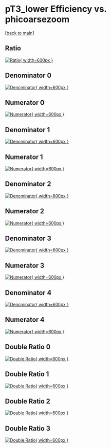# pT3_lower Efficiency vs. phicoarsezoom

[[back to main](./)]



## Ratio

[![Ratio](../mtv/var/pT3_lower_base_211_0_eff_phicoarsezoom.png){ width=600px }](../mtv/var/pT3_lower_base_211_0_eff_phicoarsezoom.pdf)

## Denominator 0

[![Denominator](../mtv/den/pT3_lower_base_211_0_eff_phicoarsezoom_den0.png){ width=600px }](../mtv/den/pT3_lower_base_211_0_eff_phicoarsezoom_den0.pdf)

## Numerator 0

[![Numerator](../mtv/num/pT3_lower_base_211_0_eff_phicoarsezoom_num0.png){ width=600px }](../mtv/num/pT3_lower_base_211_0_eff_phicoarsezoom_num0.pdf)

## Denominator 1

[![Denominator](../mtv/den/pT3_lower_base_211_0_eff_phicoarsezoom_den1.png){ width=600px }](../mtv/den/pT3_lower_base_211_0_eff_phicoarsezoom_den1.pdf)

## Numerator 1

[![Numerator](../mtv/num/pT3_lower_base_211_0_eff_phicoarsezoom_num1.png){ width=600px }](../mtv/num/pT3_lower_base_211_0_eff_phicoarsezoom_num1.pdf)

## Denominator 2

[![Denominator](../mtv/den/pT3_lower_base_211_0_eff_phicoarsezoom_den2.png){ width=600px }](../mtv/den/pT3_lower_base_211_0_eff_phicoarsezoom_den2.pdf)

## Numerator 2

[![Numerator](../mtv/num/pT3_lower_base_211_0_eff_phicoarsezoom_num2.png){ width=600px }](../mtv/num/pT3_lower_base_211_0_eff_phicoarsezoom_num2.pdf)

## Denominator 3

[![Denominator](../mtv/den/pT3_lower_base_211_0_eff_phicoarsezoom_den3.png){ width=600px }](../mtv/den/pT3_lower_base_211_0_eff_phicoarsezoom_den3.pdf)

## Numerator 3

[![Numerator](../mtv/num/pT3_lower_base_211_0_eff_phicoarsezoom_num3.png){ width=600px }](../mtv/num/pT3_lower_base_211_0_eff_phicoarsezoom_num3.pdf)

## Denominator 4

[![Denominator](../mtv/den/pT3_lower_base_211_0_eff_phicoarsezoom_den4.png){ width=600px }](../mtv/den/pT3_lower_base_211_0_eff_phicoarsezoom_den4.pdf)

## Numerator 4

[![Numerator](../mtv/num/pT3_lower_base_211_0_eff_phicoarsezoom_num4.png){ width=600px }](../mtv/num/pT3_lower_base_211_0_eff_phicoarsezoom_num4.pdf)

## Double Ratio 0

[![Double Ratio](../mtv/ratio/pT3_lower_base_211_0_eff_phicoarsezoom_ratio0.png){ width=600px }](../mtv/ratio/pT3_lower_base_211_0_eff_phicoarsezoom_ratio0.pdf)

## Double Ratio 1

[![Double Ratio](../mtv/ratio/pT3_lower_base_211_0_eff_phicoarsezoom_ratio1.png){ width=600px }](../mtv/ratio/pT3_lower_base_211_0_eff_phicoarsezoom_ratio1.pdf)

## Double Ratio 2

[![Double Ratio](../mtv/ratio/pT3_lower_base_211_0_eff_phicoarsezoom_ratio2.png){ width=600px }](../mtv/ratio/pT3_lower_base_211_0_eff_phicoarsezoom_ratio2.pdf)

## Double Ratio 3

[![Double Ratio](../mtv/ratio/pT3_lower_base_211_0_eff_phicoarsezoom_ratio3.png){ width=600px }](../mtv/ratio/pT3_lower_base_211_0_eff_phicoarsezoom_ratio3.pdf)

